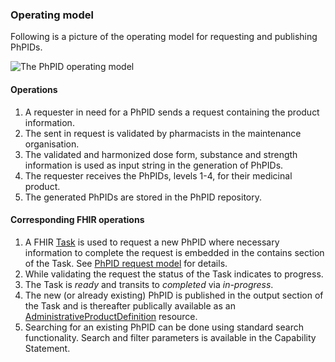 ### Operating model

Following is a picture of the operating model for requesting and publishing PhPIDs. 

<img src="OperatingModel.png" alt="The PhPID operating model"/>
<br clear="all"/>

#### Operations
1. A requester in need for a PhPID sends a request containing the product information.
2. The sent in request is validated by pharmacists in the maintenance organisation.
3. The validated and harmonized dose form, substance and strength information is used as input string in the generation of PhPIDs.
4. The requester receives the PhPIDs, levels 1-4, for their medicinal product.
5. The generated PhPIDs are stored in the PhPID repository.

#### Corresponding FHIR operations 
1. A FHIR [Task](StructureDefinition-Task-who-php-phpid.html) is used to request a new PhPID where necessary information to complete the request is embedded in the contains section of the Task. See [PhPID request model](phpIdRequest.html) for details.  
2. While validating the request the status of the Task indicates to progress.  
3. The Task is _ready_ and transits to _completed_ via _in-progress_. 
4. The new (or already existing) PhPID is published in the output section of the Task and is thereafter publically available as an [AdministrativeProductDefinition](StructureDefinition-AdministrableProductDefinition-who-php.html) resource.
5. Searching for an existing PhPID can be done using standard search functionality. Search and filter parameters is available in the Capability Statement. 
